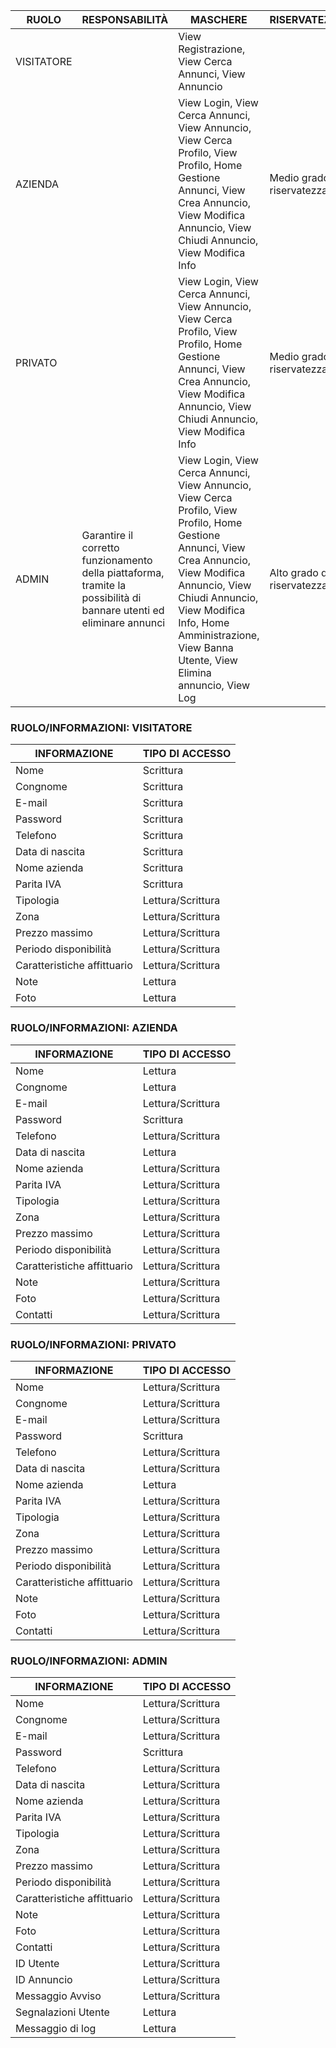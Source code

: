 |RUOLO|RESPONSABILITÀ|MASCHERE|RISERVATEZZA|NUMEROSITÀ|
|-----|--------------|--------|------------|----------|
|VISITATORE | |View Registrazione, View Cerca Annunci, View Annuncio| | |
|AZIENDA| |View Login, View Cerca Annunci, View Annuncio, View Cerca Profilo, View Profilo, Home Gestione Annunci, View Crea Annuncio, View Modifica Annuncio, View Chiudi Annuncio, View Modifica Info| Medio grado di riservatezza| |
|PRIVATO| |View Login, View Cerca Annunci, View Annuncio, View Cerca Profilo, View Profilo, Home Gestione Annunci, View Crea Annuncio, View Modifica Annuncio, View Chiudi Annuncio, View Modifica Info| Medio grado di riservatezza| |
|ADMIN|Garantire il corretto funzionamento della piattaforma, tramite la possibilità di bannare utenti ed eliminare annunci|View Login, View Cerca Annunci, View Annuncio, View Cerca Profilo, View Profilo, Home Gestione Annunci, View Crea Annuncio, View Modifica Annuncio, View Chiudi Annuncio, View Modifica Info, Home Amministrazione, View Banna Utente, View Elimina annuncio, View Log|Alto grado di riservatezza|Massimo 3|

### RUOLO/INFORMAZIONI: VISITATORE
|INFORMAZIONE|TIPO DI ACCESSO|
|------------|---------------|
|Nome|Scrittura|
|Congnome|Scrittura|
|E-mail|Scrittura|
|Password|Scrittura|
|Telefono|Scrittura|
|Data di nascita|Scrittura|
|Nome azienda|Scrittura|
|Parita IVA|Scrittura|
|Tipologia|Lettura/Scrittura|
|Zona|Lettura/Scrittura|
|Prezzo massimo|Lettura/Scrittura|
|Periodo disponibilità|Lettura/Scrittura|
|Caratteristiche affittuario|Lettura/Scrittura|
|Note|Lettura|
|Foto|Lettura|

### RUOLO/INFORMAZIONI: AZIENDA
|INFORMAZIONE|TIPO DI ACCESSO|
|------------|---------------|
|Nome|Lettura|
|Congnome|Lettura|
|E-mail|Lettura/Scrittura|
|Password|Scrittura|
|Telefono|Lettura/Scrittura|
|Data di nascita|Lettura|
|Nome azienda|Lettura/Scrittura|
|Parita IVA|Lettura/Scrittura|
|Tipologia|Lettura/Scrittura|
|Zona|Lettura/Scrittura|
|Prezzo massimo|Lettura/Scrittura|
|Periodo disponibilità|Lettura/Scrittura|
|Caratteristiche affittuario|Lettura/Scrittura|
|Note|Lettura/Scrittura|
|Foto|Lettura/Scrittura|
|Contatti|Lettura/Scrittura|

### RUOLO/INFORMAZIONI: PRIVATO
|INFORMAZIONE|TIPO DI ACCESSO|
|------------|---------------|
|Nome|Lettura/Scrittura|
|Congnome|Lettura/Scrittura|
|E-mail|Lettura/Scrittura|
|Password|Scrittura|
|Telefono|Lettura/Scrittura|
|Data di nascita|Lettura/Scrittura|
|Nome azienda|Lettura|
|Parita IVA|Lettura/Scrittura|
|Tipologia|Lettura/Scrittura|
|Zona|Lettura/Scrittura|
|Prezzo massimo|Lettura/Scrittura|
|Periodo disponibilità|Lettura/Scrittura|
|Caratteristiche affittuario|Lettura/Scrittura|
|Note|Lettura/Scrittura|
|Foto|Lettura/Scrittura|
|Contatti|Lettura/Scrittura|

### RUOLO/INFORMAZIONI: ADMIN
|INFORMAZIONE|TIPO DI ACCESSO|
|------------|---------------|
|Nome|Lettura/Scrittura|
|Congnome|Lettura/Scrittura|
|E-mail|Lettura/Scrittura|
|Password|Scrittura|
|Telefono|Lettura/Scrittura|
|Data di nascita|Lettura/Scrittura|
|Nome azienda|Lettura/Scrittura|
|Parita IVA|Lettura/Scrittura|
|Tipologia|Lettura/Scrittura|
|Zona|Lettura/Scrittura|
|Prezzo massimo|Lettura/Scrittura|
|Periodo disponibilità|Lettura/Scrittura|
|Caratteristiche affittuario|Lettura/Scrittura|
|Note|Lettura/Scrittura|
|Foto|Lettura/Scrittura|
|Contatti|Lettura/Scrittura|
|ID Utente|Lettura/Scrittura|
|ID Annuncio|Lettura/Scrittura|
|Messaggio Avviso|Lettura/Scrittura|
|Segnalazioni Utente|Lettura|
|Messaggio di log|Lettura|
